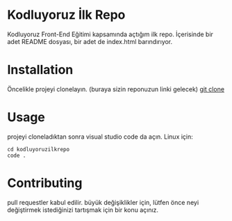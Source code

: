 # Kodluyoruz İlk Repo
Kodluyoruz Front-End Eğitimi kapsamında açtığım ilk repo. İçerisinde bir adet README dosyası, bir adet de index.html barındırıyor.
# Installation
Öncelikle projeyi clonelayın. (buraya sizin reponuzun linki gelecek)
[git clone](https://github.com/Kanarya120/kodluyoruzilkrepo.git)
# Usage
projeyi cloneladıktan sonra visual studio code da açın. Linux için:
```
cd kodluyoruzilkrepo
code .
```
# Contributing
pull requestler kabul edilir. büyük değişiklikler için, lütfen önce neyi değiştirmek istediğinizi tartışmak için bir konu açınız.
